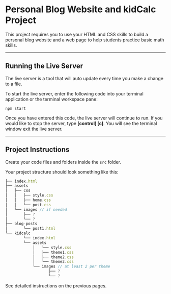 # Personal Blog Website and kidCalc Project

This project requires you to use your HTML and CSS skills to build a personal blog website and a web page to help students practice basic math skills.

---

## Running the Live Server

The live server is a tool that will auto update every time you make a change to a file.

To start the live server, enter the following code into your terminal application or the terminal workspace pane:

```
npm start
```

Once you have entered this code, the live server will continue to run. If you would like to stop the server, type **[control] [c]**. You will see the terminal window exit the live server.

---

## Project Instructions


Create your code files and folders inside the `src` folder. 

Your project structure should look something like this: 

```js
├── index.html
├── assets
│   ├── css
│   │   ├── style.css
│   │   ├── home.css
│   │   └── post.css
│   └── images // if needed
│       ├── ?
│       └── ?
├── blog-posts
│       └── post1.html
└── kidcalc
		└── index.html	
        └── assets
            │   └── style.css
            │   ├── theme1.css
            │   ├── theme2.css
            │   └── theme3.css
            └── images // at least 2 per theme
                   ├── ?
                   └── ?
```

See detailed instructions on the previous pages. 